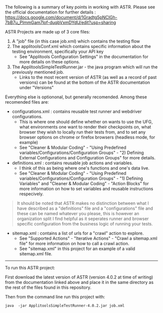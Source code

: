 The following is a summary of key points in working with ASTR. 
Please see the official documentation for further details : 
https://docs.google.com/document/d/1Gradtg5pNCIGh-7bB7u_PImmGam7lof-duqbVxmDYdU/edit?usp=sharing

ASTR Projects are made up of 3 core files:
1. A "job" file (in this case job.xml) which contains the
    testing flow
2. The applitoolsConf.xml which contains specific information about the testing environment,
    specifically your API key
    - See "Applitools Configuration Settings" in the documentation for more details on these options.
3. The ApplitoolsSimpleTestRunner.jar - the java program which will run the previously mentioned job.
    - Links to the most recent version of ASTR (as well as a record of past versions) can be found at 
      the bottom of the ASTR documentation under "Versions"

Everything else is optiononal, but generally recomended.
Among these recomended files are:
- configurations.xml : contains reusable test runner and webdriver configurations.
    - This is where one should define whether on wants to use the UFG, what environments one want to render 
    their checkpoints on, what browser they wish to locally run their tests from, and to set any browser options 
    on chrome or firefox browsers (headless mode, for example) 
    - See "Cleaner & Modular Coding" - "Using Predefined variables/Configurations/Configuration Groups" - 
    "2) Defining External Configurations and Configuration Groups" for more details.
- definitions.xml : contains reusable job actions and variables. 
    - I think of this as being where one's functions and one's data live. 
    - See "Cleaner & Modular Coding" - "Using Predefined variables/Configurations/Configuration Groups" - "1) Defining Variables"
    and "Cleaner & Modular Coding" - "Action Blocks" for more information on how to set variables and 
    reusable instructions respecively.
> It should be noted that ASTR makes no distinction between what I have described as a "definitions" file 
  and a "configurations" file and these can be named whatever you please, this is however an organization 
  split I find helpful as it seperates runner and browser specific configuration from the business logic of running your tests. 
- sitemap.xml : contains a list of urls for a "crawl" action to explore.
    - See "Supported Actions" - "Iterative Actions" - "Crawl a sitemap.xml file" for more information on how to call a crawl action. 
    - See "sitemap.xml" in this project for an example of a valid sitemap.xml file. 
---
To run this ASTR project:

First download the latest version of ASTR (version 4.0.2 at time of writing) from the documentation linked above and place it in the same directory as the rest of the files found in this repository. 

Then from the command line run this project with: 

    java  -jar ApplitoolsSimpleTestRunner-4.0.2.jar job.xml
